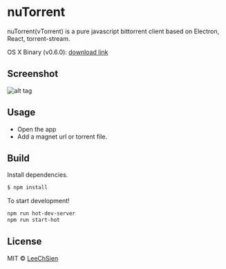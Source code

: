 nuTorrent
==============

nuTorrent(νTorrent) is a pure javascript bittorrent client based on Electron, React, torrent-stream.

OS X Binary (v0.6.0): [download link](https://github.com/LeeChSien/nuTorrent/releases/download/v0.6.0/OSX-nuTorrent-0.6.0.zip)

Screenshot
------------

![alt tag](https://cloud.githubusercontent.com/assets/1298784/9428375/d335081c-49de-11e5-9cd0-e812a132d293.png)

Usage
------------
* Open the app
* Add a magnet url or torrent file.

Build
------------
Install dependencies.

```bash
$ npm install
```

To start development!

```bash
npm run hot-dev-server
npm run start-hot
```
License
------------
MIT © [LeeChSien](https://github.com/LeeChSien)
